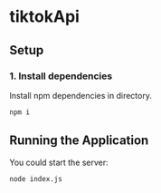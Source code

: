 # tiktokApi
## Setup

### 1. Install dependencies

Install npm dependencies in directory.

```bash
npm i
```

## Running the Application

You could start the server:

```bash
node index.js
```
